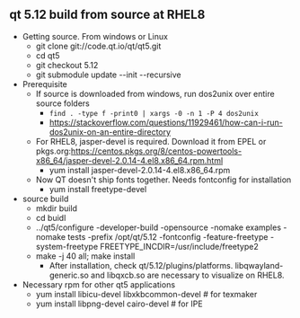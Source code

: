 ## qt 5.12 build from source at RHEL8
- Getting source. From windows or Linux
  - git clone git://code.qt.io/qt/qt5.git
  - cd qt5
  - git checkout 5.12
  - git submodule update --init --recursive
- Prerequisite
  - If source is downloaded from windows, run dos2unix over entire source folders
    - `find . -type f -print0 | xargs -0 -n 1 -P 4 dos2unix`
    - https://stackoverflow.com/questions/11929461/how-can-i-run-dos2unix-on-an-entire-directory
  - For RHEL8, jasper-devel is required. Download it from EPEL or pkgs.org:https://centos.pkgs.org/8/centos-powertools-x86_64/jasper-devel-2.0.14-4.el8.x86_64.rpm.html
    - yum install jasper-devel-2.0.14-4.el8.x86_64.rpm
  - Now QT doesn't ship fonts together. Needs fontconfig for installation
    - yum install freetype-devel
- source build
  - mkdir build
  - cd buidl
  - ../qt5/configure -developer-build -opensource -nomake examples -nomake tests -prefix /opt/qt/5.12 -fontconfig -feature-freetype -system-freetype FREETYPE_INCDIR=/usr/include/freetype2
  - make -j 40 all; make install 
    - After installation, check qt/5.12/plugins/platforms. libqwayland-generic.so and libqxcb.so are necessary to visualize on RHEL8.
- Necessary rpm for other qt5 applications
  - yum install libicu-devel libxkbcommon-devel # for texmaker
  - yum install libpng-devel  cairo-devel # for IPE
